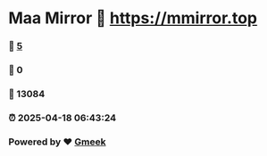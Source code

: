 # Maa Mirror :link: https://mmirror.top 
### :page_facing_up: [5](https://mmirror.top/tag.html) 
### :speech_balloon: 0 
### :hibiscus: 13084 
### :alarm_clock: 2025-04-18 06:43:24 
### Powered by :heart: [Gmeek](https://github.com/Meekdai/Gmeek)
